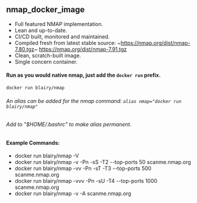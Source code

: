 ## nmap_docker_image
- Full featured NMAP implementation. 
- Lean and up-to-date.
- CI/CD built, monitored and maintained.
- Compiled fresh from latest stable source: 
~https://nmap.org/dist/nmap-7.80.tgz~ 
 https://nmap.org/dist/nmap-7.91.tgz
- Clean, scratch-built image.
- Single concern container.


#### Run as you would native nmap, just add the `docker run` prefix.
``` 
docker run blairy/nmap 
```
###### An alias can be added for the nmap command: `alias nmap="docker run blairy/nmap"`
###### Add to "$HOME/.bashrc" to make alias permanent.

#### Example Commands:
 - docker run blairy/nmap -V
 - docker run blairy/nmap -v -Pn -sS -T2 --top-ports 50 scanme.nmap.org
 - docker run blairy/nmap -vv -Pn -sT -T3 --top-ports 500 scanme.nmap.org 
 - docker run blairy/nmap -vvv -Pn -sU -T4 --top-ports 1000 scanme.nmap.org 
 - docker run blairy/nmap -v -A scanme.nmap.org 

